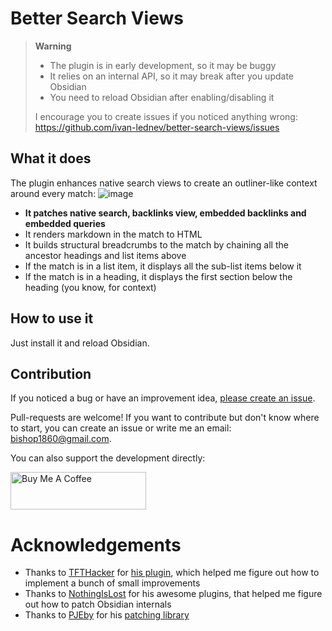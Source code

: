 # Better Search Views

> **Warning**
>
> - The plugin is in early development, so it may be buggy
> - It relies on an internal API, so it may break after you update Obsidian
> - You need to reload Obsidian after enabling/disabling it
> 
> I encourage you to create issues if you noticed anything wrong: https://github.com/ivan-lednev/better-search-views/issues

## What it does

The plugin enhances native search views to create an outliner-like context around every match:
![image](https://github.com/ivan-lednev/better-search-views/assets/41428836/4da817f0-fb0e-4ab2-a0a9-0b8763d69fb8)

- **It patches native search, backlinks view, embedded backlinks and embedded queries**
- It renders markdown in the match to HTML
- It builds structural breadcrumbs to the match by chaining all the ancestor headings and list items above
- If the match is in a list item, it displays all the sub-list items below it
- If the match is in a heading, it displays the first section below the heading (you know, for context)

## How to use it

Just install it and reload Obsidian.

## Contribution

If you noticed a bug or have an improvement idea, [please create an issue](https://github.com/ivan-lednev/better-search-views/issues).

Pull-requests are welcome! If you want to contribute but don't know where to start, you can create an issue or write me an email: <bishop1860@gmail.com>.

You can also support the development directly:

<a href="https://www.buymeacoffee.com/machineelf" target="_blank"><img src="https://cdn.buymeacoffee.com/buttons/v2/default-yellow.png" alt="Buy Me A Coffee" style="height: 60px !important;width: 217px !important;" ></a>

# Acknowledgements

- Thanks to [TFTHacker](https://tfthacker.com/) for [his plugin](https://github.com/TfTHacker/obsidian42-strange-new-worlds), which helped me figure out how to implement a bunch of small improvements
- Thanks to [NothingIsLost](https://github.com/nothingislost) for his awesome plugins, that helped me figure out how to patch Obsidian internals
- Thanks to [PJEby](https://github.com/pjeby) for his [patching library](https://github.com/pjeby/monkey-around)
